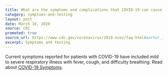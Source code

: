 ```yaml
---
title: What are the symptoms and complications that COVID-19 can cause?
category: symptoms-and-testing
layout: post
date: March 16, 2020
source: CDC
promoted: true
source_url: https://www.cdc.gov/coronavirus/2019-ncov/faq.html#anchor_1584389201096
excerpt: Symptoms and testing
---
```


Current symptoms reported for patients with COVID-19 have included mild to severe respiratory illness with fever, cough, and
difficulty breathing. Read about <a href="https://www.cdc.gov/coronavirus/2019-ncov/symptoms-testing/symptoms.html?CDC_AA_refVal=https%3A%2F%2Fwww.cdc.gov%2Fcoronavirus%2F2019-ncov%2Fabout%2Fsymptoms.html"> COVID-19 Symptoms</a>.
